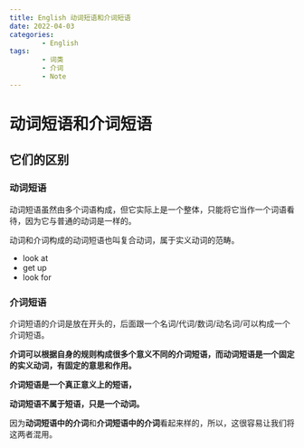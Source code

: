 ```yaml
---
title: English 动词短语和介词短语
date: 2022-04-03
categories:
        - English
tags:
        - 词类
        - 介词
        - Note
---
```


# 动词短语和介词短语

## 它们的区别

### 动词短语

动词短语虽然由多个词语构成，但它实际上是一个整体，只能将它当作一个词语看待，因为它与普通的动词是一样的。

动词和介词构成的动词短语也叫复合动词，属于实义动词的范畴。

- look at
- get up
- look for

### 介词短语

介词短语的介词是放在开头的，后面跟一个名词/代词/数词/动名词/可以构成一个介词短语。

**介词可以根据自身的规则构成很多个意义不同的介词短语，而动词短语是一个固定的实义动词，有固定的意思和作用。**

**介词短语是一个真正意义上的短语，**

**动词短语不属于短语，只是一个动词。**

因为**动词短语中的介词**和**介词短语中的介词**看起来样的，所以，这很容易让我们将这两者混用。

